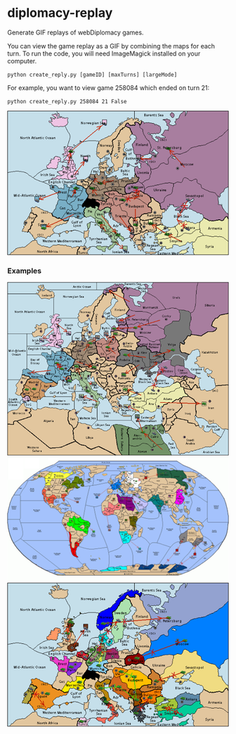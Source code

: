 # diplomacy-replay
Generate GIF replays of webDiplomacy games.

You can view the game replay as a GIF by combining the maps for each turn. To run the code, you will need ImageMagick installed on your computer.

```
python create_reply.py [gameID] [maxTurns] [largeMode]
```

For example, you want to view game 258084 which ended on turn 21:

```
python create_reply.py 258084 21 False
```

![Example](https://github.com/samuelyuan/diplomacy-replay/raw/master/examples/game258084.gif)

### Examples

![Example](https://github.com/samuelyuan/diplomacy-replay/raw/master/examples/game254919.gif)
![Example](https://github.com/samuelyuan/diplomacy-replay/raw/master/examples/game219756_large.gif)
![Example](https://github.com/samuelyuan/diplomacy-replay/raw/master/examples/game239927.gif)
